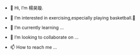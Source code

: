 - 👋 Hi, I’m 楊昊璇.
- 💪 I’m interested in exercising,especially playing basketball.🏀

- 🌱 I’m currently learning ...
- 💞️ I’m looking to collaborate on ...
- 📫 How to reach me ...

<!---
Hao-ShiuanYang/Hao-ShiuanYang is a ✨ special ✨ repository because its `README.md` (this file) appears on your GitHub profile.
You can click the Preview link to take a look at your changes.
--->
